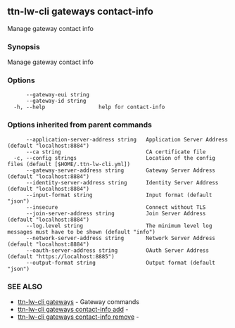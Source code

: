 ## ttn-lw-cli gateways contact-info

Manage gateway contact info

### Synopsis

Manage gateway contact info

### Options

```
      --gateway-eui string   
      --gateway-id string    
  -h, --help                 help for contact-info
```

### Options inherited from parent commands

```
      --application-server-address string   Application Server Address (default "localhost:8884")
      --ca string                           CA certificate file
  -c, --config strings                      Location of the config files (default [$HOME/.ttn-lw-cli.yml])
      --gateway-server-address string       Gateway Server Address (default "localhost:8884")
      --identity-server-address string      Identity Server Address (default "localhost:8884")
      --input-format string                 Input format (default "json")
      --insecure                            Connect without TLS
      --join-server-address string          Join Server Address (default "localhost:8884")
      --log.level string                    The minimum level log messages must have to be shown (default "info")
      --network-server-address string       Network Server Address (default "localhost:8884")
      --oauth-server-address string         OAuth Server Address (default "https://localhost:8885")
      --output-format string                Output format (default "json")
```

### SEE ALSO

* [ttn-lw-cli gateways](ttn-lw-cli_gateways.md)	 - Gateway commands
* [ttn-lw-cli gateways contact-info add](ttn-lw-cli_gateways_contact-info_add.md)	 - 
* [ttn-lw-cli gateways contact-info remove](ttn-lw-cli_gateways_contact-info_remove.md)	 - 

